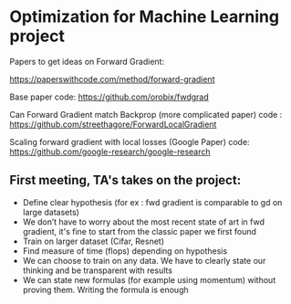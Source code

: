 # Optimization for Machine Learning project

Papers to get ideas on Forward Gradient:

https://paperswithcode.com/method/forward-gradient

Base paper code:
https://github.com/orobix/fwdgrad

Can Forward Gradient match Backprop (more complicated paper) code :
https://github.com/streethagore/ForwardLocalGradient

Scaling forward gradient with local losses (Google Paper) code:
https://github.com/google-research/google-research

## First meeting, TA's takes on the project: 
- Define clear hypothesis (for ex : fwd gradient is comparable to gd on large datasets)
- We don’t have to worry about the most recent state of art in fwd gradient, it's fine to start from the classic paper we first found
- Train on larger dataset (Cifar, Resnet)
- Find measure of time (flops) depending on hypothesis
- We can choose to train on any data. We have to clearly state our thinking and be transparent with results
- We can state new formulas (for example using momentum) without proving them. Writing the formula is enough
